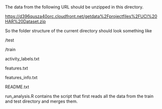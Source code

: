 The data from the following URL should be unzipped in this directory.

https://d396qusza40orc.cloudfront.net/getdata%2Fprojectfiles%2FUCI%20HAR%20Dataset.zip

So the folder structure of the current directory should look something like

/test

/train

activity_labels.txt

features.txt

features_info.txt

README.txt

run_analysis.R contains the script that first reads all the data from the train and test directory and merges them.

